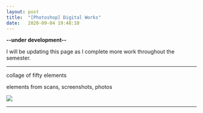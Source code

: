 ```yaml
---
layout: post
title:  "[Photoshop] Digital Works"
date:   2020-09-04 19:48:10
---
```

**--under development--**

I will be updating this page as I complete more work throughout the semester.

-----------------------------------------------------------

collage of fifty elements

elements from scans, screenshots, photos

<img src="https://i.imgur.com/bUeaZJ7.jpg">

-----------------------------------------------------------

